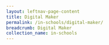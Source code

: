 ```yaml
---
layout: leftnav-page-content
title: Digital Maker
permalink: /in-schools/digital-maker/
breadcrumb: Digital Maker
collection_name: in-schools
---
```

